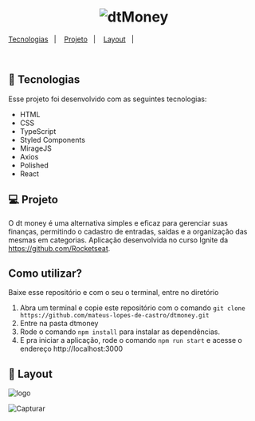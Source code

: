 <h1 align="center">
  <img alt="dtMoney" title="To.do" src="https://user-images.githubusercontent.com/77696623/138017474-23d5b092-9956-4027-a9a1-58c176ef9408.PNG" />
</h1>

<p align="center">

  <a href="#-tecnologias">Tecnologias</a>&nbsp;&nbsp;&nbsp;|&nbsp;&nbsp;&nbsp;
  <a href="#-projeto">Projeto</a>&nbsp;&nbsp;&nbsp;|&nbsp;&nbsp;&nbsp;
  <a href="#-layout">Layout</a>&nbsp;&nbsp;&nbsp;|&nbsp;&nbsp;&nbsp;
</p>

<br>

## 🚀 Tecnologias

Esse projeto foi desenvolvido com as seguintes tecnologias:

- HTML
- CSS
- TypeScript
- Styled Components
- MirageJS
- Axios
- Polished
- React

## 💻 Projeto

O dt money é uma alternativa simples e eficaz para gerenciar suas finanças, permitindo o cadastro de entradas, saídas e a organização das mesmas em categorias.
Aplicação desenvolvida no curso Ignite da https://github.com/Rocketseat.

## Como utilizar?

Baixe esse repositório e com o seu o terminal, entre no diretório

1. Abra um terminal e copie este repositório com o comando `git clone https://github.com/mateus-lopes-de-castro/dtmoney.git`
2. Entre na pasta dtmoney
3. Rode o comando `npm install` para instalar as dependências.
4. E pra iniciar a aplicação, rode o comando `npm run start` e acesse o endereço http://localhost:3000 

## 🔖 Layout

![logo](https://user-images.githubusercontent.com/77696623/138017958-29bdf96b-f9cb-47c7-9b8e-82907b261883.PNG)

![Capturar](https://user-images.githubusercontent.com/77696623/138373209-c35cb9df-f519-497b-baa5-a243d76cc569.PNG)

